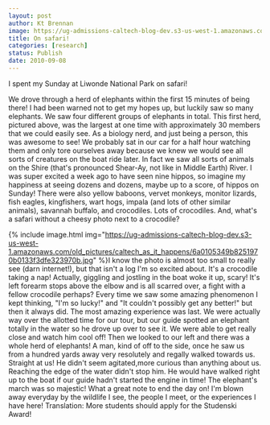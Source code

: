 ```yaml
---
layout: post
author: Kt Brennan
image: https://ug-admissions-caltech-blog-dev.s3-us-west-1.amazonaws.com/old_pictures/caltech_as_it_happens/6a0105349b8251970b01348701bcc8970c.jpg
title: On safari!
categories: [research]
status: Publish
date: 2010-09-08
---
```


I spent my Sunday at Liwonde National Park on safari!

We drove through a herd of elephants within the first 15 minutes of being there! I had been warned not to get my hopes up, but luckily saw so many elephants. We saw four different groups of elephants in total. This first herd, pictured above, was the largest at one time with approximately 30 members that we could easily see. As a biology nerd, and just being a person, this was awesome to see! We probably sat in our car for a half hour watching them and only tore ourselves away because we knew we would see all sorts of creatures on the boat ride later. 
In fact we saw all sorts of animals on the Shire (that's pronounced Shear-Ay, not like in Middle Earth) River. I was super excited a week ago to have seen nine hippos, so imagine my happiness at seeing dozens and dozens, maybe up to a score, of hippos on Sunday! There were also yellow baboons, vervet monkeys, monitor lizards, fish eagles, kingfishers, wart hogs, impala (and lots of other similar animals), savannah buffalo, and crocodiles. Lots of crocodiles. And, what's a safari without a cheesy photo next to a crocodile?


{% include image.html img="https://ug-admissions-caltech-blog-dev.s3-us-west-1.amazonaws.com/old_pictures/caltech_as_it_happens/6a0105349b8251970b0133f3dfe323970b.jpg" %}I know the photo is almost too small to really see (darn internet!), but that isn't a log I'm so excited about. It's a crocodile taking a nap! Actually, giggling and jostling in the boat woke it up, scary! It's left forearm stops above the elbow and is all scarred over, a fight with a fellow crocodile perhaps?
Every time we saw some amazing phenomenon I kept thinking, "I'm so lucky!" and "It couldn't possibly get any better!" but then it always did. The most amazing experience was last. We were actually way over the allotted time for our tour, but our guide spotted an elephant totally in the water so he drove up over to see it. We were able to get really close and watch him cool off! Then we looked to our left and there was a whole herd of elephants! A man, kind of off to the side, once he saw us from a hundred yards away very resolutely and regally walked towards us. Straight at us! He didn't seem agitated,more curious than anything about us. Reaching the edge of the water didn't stop him. He would have walked right up to the boat if our guide hadn't started the engine in time! The elephant's march was so majestic! What a great note to end the day on!
I'm blown away everyday by the wildlife I see, the people I meet, or the experiences I have here! Translation: More students should apply for the Studenski Award!

 
